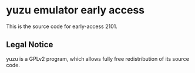 yuzu emulator early access
=============

This is the source code for early-access 2101.

## Legal Notice

yuzu is a GPLv2 program, which allows fully free redistribution of its source code.